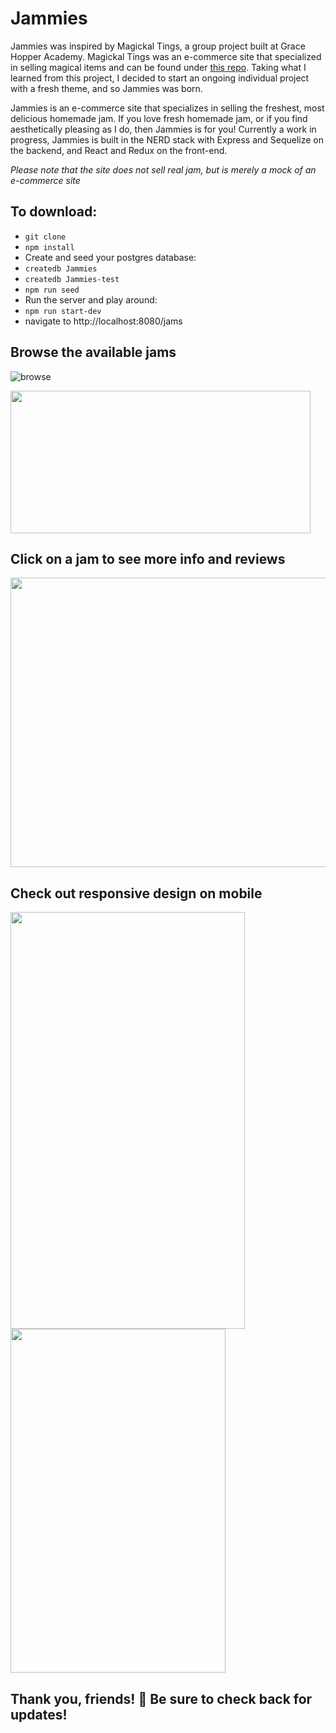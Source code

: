 # Jammies

Jammies was inspired by Magickal Tings, a group project built at Grace Hopper Academy. Magickal Tings was an e-commerce site that specialized in selling magical items and can be found under [this repo](https://github.com/Magikal-Noms/Magikal-Tings). Taking what I learned from this project, I decided to start an ongoing individual project with a fresh theme, and so Jammies was born. 

Jammies is an e-commerce site that specializes in selling the freshest, most delicious homemade jam. If you love fresh homemade jam, or if you find aesthetically pleasing as I do, then Jammies is for you!  Currently a work in progress, Jammies is built in the NERD stack with Express and Sequelize on the backend, and React and Redux on the front-end. 

_Please note that the site does not sell real jam, but is merely a mock of an e-commerce site_


## To download: 

- `git clone` 
- `npm install` 
- Create and seed your postgres database:
- `createdb Jammies` 
- `createdb Jammies-test` 
- `npm run seed` 
- Run the server and play around:
- `npm run start-dev`
- navigate to http://localhost:8080/jams

## Browse the available jams 

![browse](https://snag.gy/OeqajM.jpg)

<img src="https://media.giphy.com/media/5b0l9r6rihtJXEUwi4/giphy.gif" width="480" height="228" />

## Click on a jam to see more info and reviews

<img src="https://snag.gy/srhWdD.jpg" width="870" height="463" />


## Check out responsive design on mobile
<img src="https://snag.gy/DzcMZo.jpg" width="375" height="667" />

<img src="https://media.giphy.com/media/WS3dNaOIPGGl2ctfA7/giphy.gif" width="344" height="550" />



## Thank you, friends! 🙏  Be sure to check back for updates!

